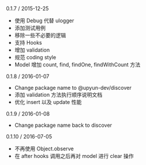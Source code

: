 0.1.7 / 2015-12-25

* 使用 Debug 代替 ulogger
* 添加测试用例
* 移除一些不必要的逻辑
* 支持 Hooks
* 增加 validation
* 规范 coding style
* Model 增加 count, find, findOne, findWithCount 方法

0.1.8 / 2016-01-07

* Change package name to @upyun-dev/discover
* 添加 validation 方法执行顺序说明文档
* 优化 insert 以及 update 性能

0.1.9 / 2016-01-08

* Change package name back to discover

0.1.10 / 2016-07-05

* 不再使用 Object.observe
* 在 after hooks 调用之后再对 model 进行 clear 操作